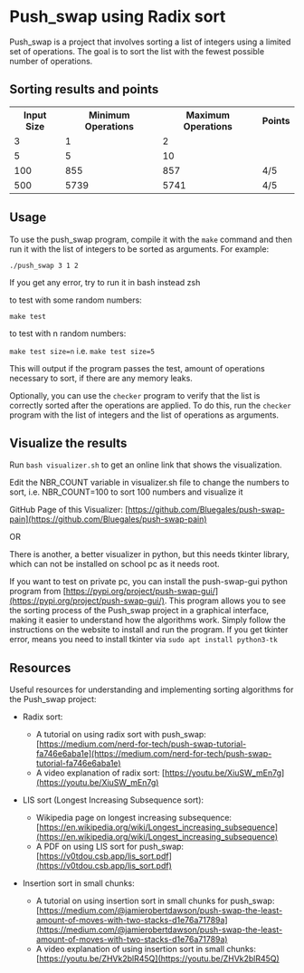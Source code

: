 
# Push_swap using Radix sort

Push_swap is a project that involves sorting a list of integers using a limited set of operations. The goal is to sort the list with the fewest possible number of operations.

## Sorting results and points


<table>
  <tr>
    <th>Input Size</th>
    <th>Minimum Operations</th>
    <th>Maximum Operations</th>
    <th>Points</th>
  </tr>
  <tr>
    <td>3</td>
    <td>1</td>
    <td>2</td>
    <td></td>
  </tr>
    <tr>
    <td>5</td>
    <td>5</td>
    <td>10</td>
    <td></td>
  </tr>
  <tr>
    <td>100</td>
    <td>855</td>
    <td>857</td>
    <td>4/5</td>
  </tr>
  <tr>
    <td>500</td>
    <td>5739</td>
    <td>5741</td>
    <td>4/5</td>
  </tr>
</table>

## Usage

To use the push_swap program, compile it with the `make` command and then run it with the list of integers to be sorted as arguments. For example:

`./push_swap 3 1 2` 

If you get any error, try to run it in bash instead zsh

to test with some random numbers:

`make test` 

to test with n random numbers:

`make test size=n`  i.e. `make test size=5` 

This will output if the program passes the test, amount of operations necessary to sort, if there are any memory leaks.

Optionally, you can use the `checker` program to verify that the list is correctly sorted after the operations are applied. To do this, run the `checker` program with the list of integers and the list of operations as arguments. 

## Visualize the results

Run `bash visualizer.sh` to get an online link that shows the visualization.

Edit the NBR_COUNT variable in visualizer.sh file to change the numbers to sort, i.e. NBR_COUNT=100 to sort 100 numbers and visualize it

GitHub Page of this Visualizer: [https://github.com/Bluegales/push-swap-pain](https://github.com/Bluegales/push-swap-pain)

OR

There is another, a better visualizer in python, but this needs tkinter library, which can not be installed on school pc as it needs root.

If you want to test on private pc, you can install the push-swap-gui python program from [https://pypi.org/project/push-swap-gui/](https://pypi.org/project/push-swap-gui/). This program allows you to see the sorting process of the Push_swap project in a graphical interface, making it easier to understand how the algorithms work. Simply follow the instructions on the website to install and run the program. If you get tkinter error, means you need to install tkinter via `sudo apt install python3-tk`

## Resources

Useful resources for understanding and implementing sorting algorithms for the Push_swap project:

-   Radix sort:
    
    -   A tutorial on using radix sort with push_swap: [https://medium.com/nerd-for-tech/push-swap-tutorial-fa746e6aba1e](https://medium.com/nerd-for-tech/push-swap-tutorial-fa746e6aba1e)
    -   A video explanation of radix sort: [https://youtu.be/XiuSW_mEn7g](https://youtu.be/XiuSW_mEn7g)
-   LIS sort (Longest Increasing Subsequence sort):
    
    -   Wikipedia page on longest increasing subsequence: [https://en.wikipedia.org/wiki/Longest_increasing_subsequence](https://en.wikipedia.org/wiki/Longest_increasing_subsequence)
    -   A PDF on using LIS sort for push_swap: [https://v0tdou.csb.app/lis_sort.pdf](https://v0tdou.csb.app/lis_sort.pdf)
-   Insertion sort in small chunks:
    
    -   A tutorial on using insertion sort in small chunks for push_swap: [https://medium.com/@jamierobertdawson/push-swap-the-least-amount-of-moves-with-two-stacks-d1e76a71789a](https://medium.com/@jamierobertdawson/push-swap-the-least-amount-of-moves-with-two-stacks-d1e76a71789a)
    -   A video explanation of using insertion sort in small chunks: [https://youtu.be/ZHVk2blR45Q](https://youtu.be/ZHVk2blR45Q)
